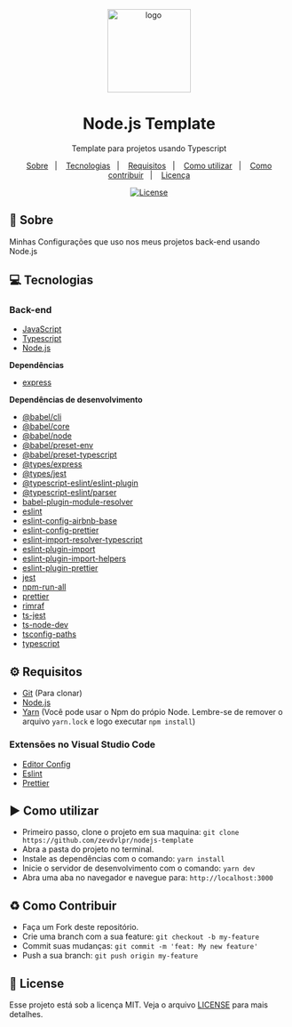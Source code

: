 <div align="center">
  <img src="https://upload.wikimedia.org/wikipedia/commons/thumb/d/d9/Node.js_logo.svg/1200px-Node.js_logo.svg.png" alt="logo" height="150"/>
  <h1>Node.js Template</h1>
  <p>Template para projetos usando Typescript</p>
  <p>
    <a href="#page_with_curl-sobre">Sobre</a>&nbsp;&nbsp;&nbsp;|&nbsp;&nbsp;&nbsp;
    <a href="#computer-tecnologias">Tecnologias</a>&nbsp;&nbsp;&nbsp;|&nbsp;&nbsp;&nbsp;
    <a href="#gear-requisitos">Requisitos</a>&nbsp;&nbsp;&nbsp;|&nbsp;&nbsp;&nbsp;
    <a href="#arrow_forward-como-cutilizar">Como utilizar</a>&nbsp;&nbsp;&nbsp;|&nbsp;&nbsp;&nbsp;
    <a href="#recycle-como-contribuir">Como contribuir</a>&nbsp;&nbsp;&nbsp;|&nbsp;&nbsp;&nbsp;
    <a href="#customs-license">Licença</a>
  </p>
  <a href="https://github.com/zevdvlpr/nodejs-template/blob/master/LICENSE"><img src="https://img.shields.io/github/license/zevdvlpr/nodejs-template?color=0080ff&label=License&style=flat-square" alt="License"></a>  
</div>

## :page_with_curl: Sobre

Minhas Configurações que uso nos meus projetos back-end usando Node.js

## :computer: Tecnologias

### Back-end

- [JavaScript](https://developer.mozilla.org/pt-BR/docs/Web/JavaScript)
- [Typescript](https://www.typescriptlang.org/)
- [Node.js](https://nodejs.org/en/)

**Dependências**

- [express](https://expressjs.com/)

**Dependências de desenvolvimento**

- [@babel/cli](https://github.com/babel/babel)
- [@babel/core](https://github.com/babel/babel)
- [@babel/node](https://github.com/babel/babel)
- [@babel/preset-env](https://github.com/babel/babel)
- [@babel/preset-typescript](https://github.com/babel/babel)
- [@types/express](https://github.com/types/express)
- [@types/jest](https://github.com/DefinitelyTyped/DefinitelyTyped)
- [@typescript-eslint/eslint-plugin](https://github.com/typescript-eslint/typescript-eslint)
- [@typescript-eslint/parser](https://github.com/typescript-eslint/typescript-eslint)
- [babel-plugin-module-resolver](https://github.com/tleunen/babel-plugin-module-resolver)
- [eslint](https://github.com/eslint/eslint)
- [eslint-config-airbnb-base](https://github.com/airbnb/javascript/tree/master/packages/eslint-config-airbnb-base)
- [eslint-config-prettier](https://github.com/prettier/eslint-config-prettier)
- [eslint-import-resolver-typescript](https://github.com/alexgorbatchev/eslint-import-resolver-typescript)
- [eslint-plugin-import](https://github.com/benmosher/eslint-plugin-import)
- [eslint-plugin-import-helpers](https://github.com/Tibfib/eslint-plugin-import-helpers)
- [eslint-plugin-prettier](https://github.com/prettier/eslint-plugin-prettier)
- [jest](https://github.com/facebook/jest)
- [npm-run-all](https://github.com/mysticatea/npm-run-all)
- [prettier](https://github.com/prettier/prettier)
- [rimraf](https://github.com/isaacs/rimraf)
- [ts-jest](https://github.com/kulshekhar/ts-jest)
- [ts-node-dev](https://github.com/whitecolor/ts-node-dev)
- [tsconfig-paths](https://github.com/dividab/tsconfig-paths)
- [typescript](https://github.com/microsoft/TypeScript)

## :gear: Requisitos

- [Git](https://git-scm.com/) (Para clonar)
- [Node.js](https://node.js.org/)
- [Yarn](https://yarnpkg.com/) (Você pode usar o Npm do própio Node. Lembre-se de remover o arquivo `yarn.lock` e logo executar `npm install`)

### Extensões no Visual Studio Code

- [Editor Config]()
- [Eslint]()
- [Prettier]()

## :arrow_forward: Como utilizar

- Primeiro passo, clone o projeto em sua maquina: `git clone https://github.com/zevdvlpr/nodejs-template`
- Abra a pasta do projeto no terminal.
- Instale as dependências com o comando: `yarn install`
- Inicie o servidor de desenvolvimento com o comando: `yarn dev`
- Abra uma aba no navegador e navegue para: `http://localhost:3000`

## :recycle: Como Contribuir

- Faça um Fork deste repositório.
- Crie uma branch com a sua feature: `git checkout -b my-feature`
- Commit suas mudanças: `git commit -m 'feat: My new feature'`
- Push a sua branch: `git push origin my-feature`

## :customs: License

Esse projeto está sob a licença MIT. Veja o arquivo [LICENSE](https://github.com/zevdvlpr/nodejs-template/tree/master/LICENSE) para mais detalhes.

